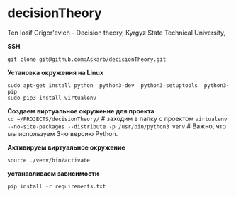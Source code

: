 # decisionTheory
Ten Iosif Grigor'evich - Decision theory, Kyrgyz State Technical University,  

**SSH**
```
git clone git@github.com:Askarb/decisionTheory.git
```


**Установка окружения на Linux**
```
sudo apt-get install python  python3-dev  python3-setuptools  python3-pip
sudo pip3 install virtualenv
```

**Создаем виртуальное окружение для проекта** <br>
`cd ~/PROJECTS/decisionTheory/` # заходим в папку с проектом
`virtualenv --no-site-packages --distribute -p /usr/bin/python3 venv`  # Важно, что мы используем 3-ю версию Python.


**Активируем виртуальное окружение**
```
source ./venv/bin/activate
```
**устанавливаем зависимости**
```
pip install -r requirements.txt
``` 

